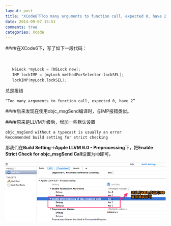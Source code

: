 ```yaml
---
layout: post
title: "XCode6下Too many arguments to function call, expected 0, have 2解决办法"
date: 2014-09-07 15:51
comments: true
categories: Xcode
---
```


####在XCode6下，写了如下一段代码：

``` objective-c


   NSLock *myLock = [NSLock new];
   IMP lockIMP = [myLock methodForSelector:lockSEL];
   lockIMP(myLock,lockSEL);
```
总是报错

    “Too many arguments to function call, expected 0, have 2”

####后来发现在使用objc_msgSend编译时，与IMP报错类似。

####原来是LLVM升级后，增加一些默认设置
    
    objc_msgSend without a typecast is usually an error  
    Recommended build setting for strict checking

  那我们在**Build Setting**->**Apple LLVM 6.0 - Preprocessing**下，把**Enable Strict Check for objc_msgSend Call**设置为`NO`即可。
  
   ![image](/images/post/2014-09-07-xcode6-too-many-arguments-to-function-call-expected-0-have-2/xcode_build_error_process.png) 
